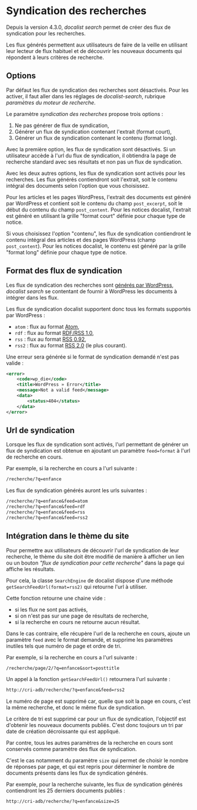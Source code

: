 # Syndication des recherches #

Depuis la version 4.3.0, *docalist search* permet de créer des flux de syndication pour les recherches. 

Les flux générés permettent aux utilisateurs de faire de la veille en utilisant leur lecteur de flux habituel et de découvrir les nouveaux documents qui répondent à leurs critères de recherche.

## Options ##

Par défaut les flux de syndication des recherches sont désactivés. Pour les activer, il faut aller dans les réglages de *docalist-search*, rubrique *paramètres du moteur de recherche*.

Le paramètre *syndication des recherches* propose trois options :
1. Ne pas générer de flux de syndication,
2. Générer un flux de syndication contenant l'extrait (format court),
3. Générer un flux de syndication contenant le contenu (format long).

Avec la première option, les flux de syndication sont désactivés. Si un utilisateur accède à l'url du flux de syndication, il obtiendra la page de recherche standard avec ses résultats et non pas un flux de syndication.

Avec les deux autres options, les flux de syndication sont activés pour les recherches. Les flux générés contiendront soit l'extrait, soit le contenu intégral des documents selon l'option que vous choisissez.

Pour les articles et les pages WordPress, l'extrait des documents est généré par WordPress et contient soit le contenu du champ `post_excerpt`, soit le début du contenu du champ `post_content`. Pour les notices docalist, l'extrait est généré en utilisant la grille "format court" définie pour chaque type de notice.

Si vous choisissez l'option "contenu", les flux de syndication contiendront le contenu intégral des articles et des pages WordPress (champ `post_content`). Pour les notices docalist, le contenu est généré par la grille "format long" définie pour chaque type de notice.

## Format des flux de syndication ##

Les flux de syndication des recherches sont [générés par WordPress](https://wordpress.org/support/article/wordpress-feeds/), *docalist search* se contentant de fournir à WordPress les documents à intégrer dans les flux.

Les flux de syndication docalist supportent donc tous les formats supportés par WordPress : 
- `atom` : flux au format [Atom](http://www.atomenabled.org/),
- `rdf` : flux au format [RDF/RSS 1.0](http://purl.org/rss/1.0/), 
- `rss` : flux au format [RSS 0.92](http://backend.userland.com/rss092),
- `rss2` : flux au format [RSS 2.0](http://www.rssboard.org/rss-specification) (le plus courant).

Une erreur sera générée si le format de syndication demandé n'est pas valide :

```xml
<error>
    <code>wp_die</code>
    <title>WordPress » Error</title>
    <message>Not a valid feed</message>
    <data>
        <status>404</status>
    </data>
</error>
```

## Url de syndication ##

Lorsque les flux de syndication sont activés, l'url permettant de générer un flux de syndication est obtenue en ajoutant un paramètre `feed=format` à l'url de recherche en cours.

Par exemple, si la recherche en cours a l'url suivante :
```markdown
/recherche/?q=enfance
```

Les flux de syndication générés auront les urls suivantes :
```markdown
/recherche/?q=enfance&feed=atom
/recherche/?q=enfance&feed=rdf
/recherche/?q=enfance&feed=rss
/recherche/?q=enfance&feed=rss2
```

## Intégration dans le thème du site ##

Pour permettre aux utilisateurs de découvrir l'url de syndication de leur recherche, le thème du site doit être modifié de manière à afficher un lien ou un bouton *"flux de syndication pour cette recherche"* dans la page qui affiche les résultats.

Pour cela, la classe `SearchEngine` de docalist dispose d'une méthode `getSearchFeedUrl(format=rss2)` qui retourne l'url à utiliser.

Cette fonction retourne une chaine vide : 
- si les flux ne sont pas activés, 
- si on n'est pas sur une page de résultats de recherche,
- si la recherche en cours ne retourne aucun résultat.

Dans le cas contraire, elle récupère l'url de la recherche en cours, ajoute un paramètre `feed` avec le format demandé, et supprime les paramètres inutiles tels que numéro de page et ordre de tri.

Par exemple, si la recherche en cours a l'url suivante :
```markdown
/recherche/page/2/?q=enfance&sort=posttitle
```

Un appel à la fonction `getSearchFeedUrl()` retournera l'url suivante :
```markdown
http://cri-adb/recherche/?q=enfance&feed=rss2
```

Le numéro de page est supprimé car, quelle que soit la page en cours, c'est la même recherche, et donc le même flux de syndication.

Le critère de tri est supprimé car pour un flux de syndication, l'objectif est d'obtenir les nouveaux documents publiés. C'est donc toujours un tri par date de création décroissante qui est appliqué.

Par contre, tous les autres paramètres de la recherche en cours sont conservés comme paramètre des flux de syndication.

C'est le cas notamment du paramètre `size` qui permet de choisir le nombre de réponses par page, et qui est repris pour déterminer le nombre de documents présents dans les flux de syndication générés.

Par exemple, pour la recherche suivante, les flux de syndication générés contiendront les 25 derniers documents publiés :
```markdown
http://cri-adb/recherche/?q=enfance&size=25
```
